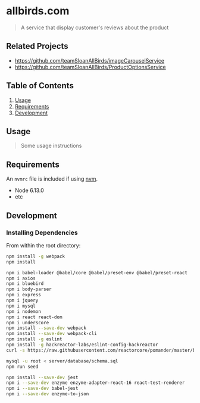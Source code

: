 # allbirds.com

> A service that display customer's reviews about the product

## Related Projects

  - https://github.com/teamSloanAllBirds/imageCarouselService
  - https://github.com/teamSloanAllBirds/ProductOptionsService

## Table of Contents

1. [Usage](#Usage)
1. [Requirements](#requirements)
1. [Development](#development)

## Usage

> Some usage instructions

## Requirements

An `nvmrc` file is included if using [nvm](https://github.com/creationix/nvm).

- Node 6.13.0
- etc

## Development

### Installing Dependencies

From within the root directory:

```sh
npm install -g webpack
npm install

npm i babel-loader @babel/core @babel/preset-env @babel/preset-react
npm i axios
npm i bluebird
npm i body-parser
npm i express
npm i jquery
npm i mysql
npm i nodemon
npm i react react-dom
npm i underscore
npm install --save-dev webpack
npm install --save-dev webpack-cli
npm install -g eslint
npm install -g hackreactor-labs/eslint-config-hackreactor
curl -s https://raw.githubusercontent.com/reactorcore/pomander/master/bin/install | bash

mysql -u root < server/database/schema.sql
npm run seed

npm install --save-dev jest
npm i --save-dev enzyme enzyme-adapter-react-16 react-test-renderer
npm i --save-dev babel-jest
npm i --save-dev enzyme-to-json
```


